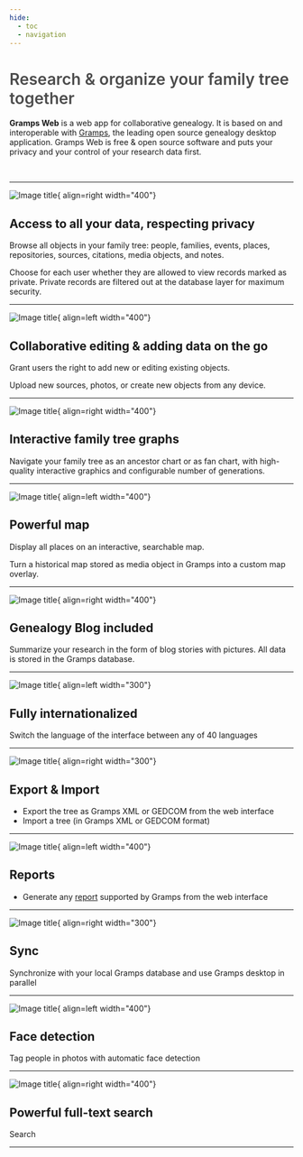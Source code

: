 ```yaml
---
hide:
  - toc
  - navigation
---
```



<h1 style="font-weight:600;color:rgba(0, 0, 0, 0.7);">Research & organize your family tree together</h1>

**Gramps Web** is a web app for collaborative genealogy. It is based on and interoperable with [Gramps](https://gramps-project.org/blog/), the leading open source genealogy desktop application. Gramps Web is free & open source software and puts your privacy and your control of your research data first.

<!-- ![](screenshot.png) -->
<p>&nbsp;</p>


<hr>

![Image title](screenshots/list.png){ align=right width="400"}

## Access to all your data, respecting privacy

Browse all objects in your family tree: people, families, events, places, repositories, sources, citations, media objects, and notes.

Choose for each user whether they are allowed to view records marked as private. Private records are filtered out at the database layer for maximum security.

<div style="clear:both;"></div>
<hr>


![Image title](screenshots/new_media.png){ align=left width="400"}

## Collaborative editing & adding data on the go

Grant users the right to add new or editing existing objects.

Upload new sources, photos, or create new objects from any device.


<div style="clear:both;"></div>
<hr>


![Image title](screenshots/fan.png){ align=right width="400"}

## Interactive family tree graphs

Navigate your family tree as an ancestor chart or as fan chart, with high-quality interactive graphics and configurable number of generations.


<div style="clear:both;"></div>
<hr>


![Image title](screenshots/map.png){ align=left width="400"}

## Powerful map

Display all places on an interactive, searchable map.

Turn a historical map stored as media object in Gramps into a custom map overlay.


<div style="clear:both;"></div>
<hr>


![Image title](screenshots/blog.png){ align=right width="400"}

## Genealogy Blog included

Summarize your research in the form of blog stories with pictures. All data is stored in the Gramps database.


<div style="clear:both;"></div>
<hr>


![Image title](screenshots/lang.png){ align=left width="300"}

## Fully internationalized

Switch the language of the interface between any of 40 languages


<div style="clear:both;"></div>
<hr>




![Image title](screenshots/export.png){ align=right width="300"}

## Export & Import

- Export the tree as Gramps XML or GEDCOM from the web interface
- Import a tree (in Gramps XML or GEDCOM format)


<div style="clear:both;"></div>
<hr>


![Image title](screenshots/report.png){ align=left width="400"}

## Reports

- Generate any [report](https://gramps-project.org/wiki/index.php/Gramps_5.1_Wiki_Manual_-_Reports) supported by Gramps from the web interface

<div style="clear:both;"></div>
<hr>




![Image title](screenshots/sync.png){ align=right width="300"}

## Sync

Synchronize with your local Gramps database and use Gramps desktop in parallel

<div style="clear:both;"></div>
<hr>


![Image title](screenshots/tag.png){ align=left width="400"}

## Face detection

Tag people in photos with automatic face detection


<div style="clear:both;"></div>
<hr>


![Image title](screenshots/search.png){ align=right width="400"}

## Powerful full-text search

Search


<div style="clear:both;"></div>
<hr>

<p>&nbsp;</p>





<!-- 
## Demo
[Open Demo](https://gcp-api-puqt5dnf3a-uc.a.run.app/){ .md-button .md-button--primary target="_blank"}

User: `owner`, password: `owner` -->

